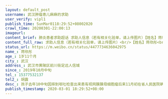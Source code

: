 ```yaml
---
layout: default_post
username: 武汉肿瘤患儿麻麻的求助
user_verify: vipl1
publish_time: SunMar0118:29:52+08002020
crawl_time: 20200301-22:00:13
imageurl: 
content_brief: 肺炎患者求助超话 求助人信息（若有相关化验单，请上传图片）【姓名】蒋欣彤【年龄】1岁11个月【所在城市】武汉【所在小区、社区】武汉市黄陂区前川街定远人信城【患病时间】2019年10月中旬【联系方式】15377532137【其他紧急联系人】胡露【病情描述】 孩子去年10中旬因摔到呕吐检查出来患 ...全文
content_full_raw: 求助人信息（若有相关化验单，请上传图片）<br/>【姓名】蒋欣彤<br/>【年龄】1岁11个月<br/>【所在城市】武汉<br/>【所在小区、社区】武汉市黄陂区前川街定远人信城<br/>【患病时间】2019年10月中旬<br/>【联系方式】15377532137<br/>【其他紧急联系人】胡露<br/>【病情描述】孩子去年10中旬因摔到呕吐检查出来患有视网膜膜母细胞瘤后来11月初在省人民医院确诊了，之后就转到省人民东院接受保眼治疗，化疗，化疗了两次，得知上海新华医院有权威眼科医生，有一体化的治疗，2020年1月8号连夜赶到上海求医，经过一系列检查，1月13号开始接受专业的化疗，14号化疗完成后就回到武汉，之后就一直被困在武汉，1月27号开始到处打电话问医院，向当地媒体求助，要给孩子化疗，一直到现在，天天打电话，医院还是没办法接收，有的说孩子太小，有的说医生在一线还没有回到岗位，有的说自己医院的原有病人都没办法继续治疗，就这样一直拖到现在！孩子随时有生命危险，请帮帮我们！
status_url: https://m.weibo.cn/status/4477734636042975
name_: 蒋欣彤
age_: 1岁11个月
city_: 武汉
address_: 武汉市黄陂区前川街定远人信城
since_: 2019年10月中旬
tel_: 15377532137
tel2_: 胡露
desc_: 孩子去年10中旬因摔到呕吐检查出来患有视网膜膜母细胞瘤后来11月初在省人民医院确诊了，之后就转到省人民东院接受保眼治疗，化疗，化疗了两次，得知上海新华医院有权威眼科医生，有一体化的治疗，2020年1月8号连夜赶到上海求医，经过一系列检查，1月13号开始接受专业的化疗，14号化疗完成后就回到武汉，之后就一直被困在武汉，1月27号开始到处打电话问医院，向当地媒体求助，要给孩子化疗，一直到现在，天天打电话，医院还是没办法接收，有的说孩子太小，有的说医生在一线还没有回到岗位，有的说自己医院的原有病人都没办法继续治疗，就这样一直拖到现在！孩子随时有生命危险，请帮帮我们！
publish_timestamp: 2020-03-01 18:29:52+08:00
---
```

